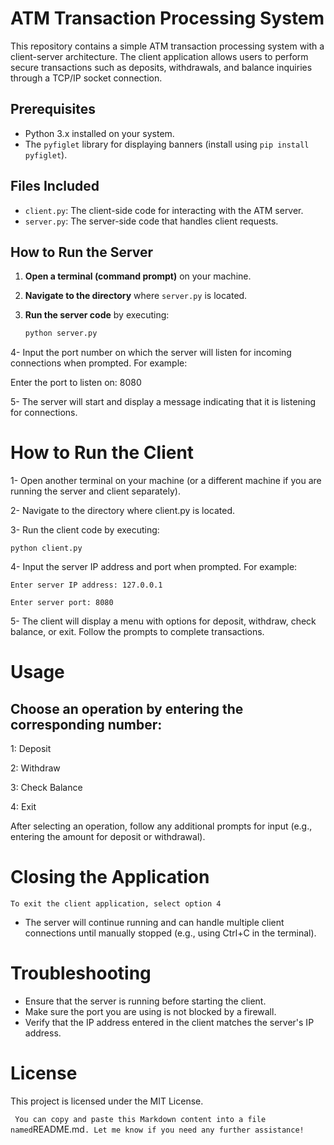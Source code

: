 # ATM Transaction Processing System

This repository contains a simple ATM transaction processing system with a client-server architecture. The client application allows users to perform secure transactions such as deposits, withdrawals, and balance inquiries through a TCP/IP socket connection.

## Prerequisites

- Python 3.x installed on your system.
- The `pyfiglet` library for displaying banners (install using `pip install pyfiglet`).

## Files Included

- `client.py`: The client-side code for interacting with the ATM server.
- `server.py`: The server-side code that handles client requests.

## How to Run the Server

1. **Open a terminal (command prompt)** on your machine.

2. **Navigate to the directory** where `server.py` is located.

3. **Run the server code** by executing:
   ```bash
   python server.py

4- Input the port number on which the server will listen for incoming connections when prompted. For example:

Enter the port to listen on: 8080

5- The server will start and display a message indicating that it is listening for connections.

# How to Run the Client

1- Open another terminal on your machine (or a different machine if you are running the server and client separately).

2- Navigate to the directory where client.py is located.

3- Run the client code by executing:

` python client.py `

4- Input the server IP address and port when prompted. For example:


` Enter server IP address: 127.0.0.1 `

` Enter server port: 8080 `


5- The client will display a menu with options for deposit, withdraw, check balance, or exit. Follow the prompts to complete transactions.

# Usage

## Choose an operation by entering the corresponding number:

1: Deposit

2: Withdraw

3: Check Balance

4: Exit

After selecting an operation, follow any additional prompts for input (e.g., entering the amount for deposit or withdrawal).

# Closing the Application

` To exit the client application, select option 4 `

- The server will continue running and can handle multiple client connections until manually stopped (e.g., using Ctrl+C in the terminal).


# Troubleshooting

- Ensure that the server is running before starting the client.
- Make sure the port you are using is not blocked by a firewall.
- Verify that the IP address entered in the client matches the server's IP address.


# License

This project is licensed under the MIT License.

` 
You can copy and paste this Markdown content into a file named `README.md`. Let me know if you need any further assistance!
 ` 

